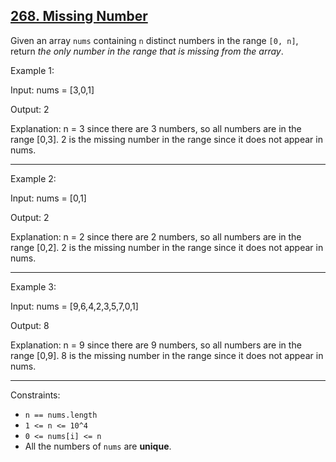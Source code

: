 ## [268. Missing Number](https://leetcode.com/problems/missing-number/)

Given an array `nums` containing `n` distinct numbers in the range `[0, n]`, return _the only number in the range that is missing from the array_.

Example 1:

Input: nums = [3,0,1]

Output: 2

Explanation: n = 3 since there are 3 numbers, so all numbers are in the range [0,3]. 2 is the missing number in the range since it does not appear in nums.

---------
Example 2:

Input: nums = [0,1]

Output: 2

Explanation: n = 2 since there are 2 numbers, so all numbers are in the range [0,2]. 2 is the missing number in the range since it does not appear in nums.

---------
Example 3:

Input: nums = [9,6,4,2,3,5,7,0,1]

Output: 8

Explanation: n = 9 since there are 9 numbers, so all numbers are in the range [0,9]. 8 is the missing number in the range since it does not appear in nums.

---------
Constraints:

* `n == nums.length`
* `1 <= n <= 10^4`
* `0 <= nums[i] <= n`
* All the numbers of `nums` are **unique**.